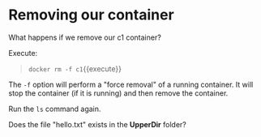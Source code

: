 # Removing our container

What happens if we remove our c1 container?

Execute:

> `docker rm -f c1`{{execute}}

The `-f` option will perform a "force removal" of a running container. It will stop the container (if it is running) and then remove the container.

Run the `ls` command again. 

Does the file "hello.txt" exists in the **UpperDir** folder?

